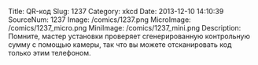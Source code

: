 Title: QR-код 
Slug: 1237 
Category: xkcd 
Date: 2013-12-10 14:10:39 
SourceNum: 1237 
Image: /comics/1237.png 
MicroImage: /comics/1237_micro.png 
MiniImage: /comics/1237_mini.png 
Description: Помните, мастер установки проверяет сгенерированную контрольную сумму с помощью камеры, так что вы можете отсканировать код только этим телефоном. 

